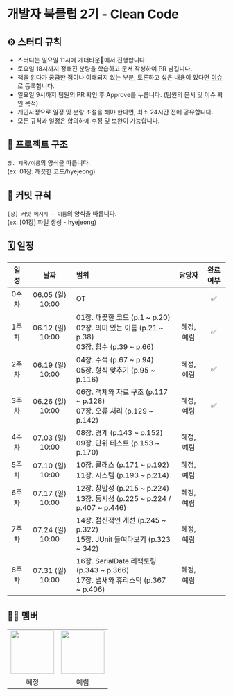 # 개발자 북클럽 2기 - Clean Code


## ⚙️ 스터디 규칙
- 스터디는 일요일 11시에 게더타운🏡에서 진행합니다.
- 토요일 18시까지 정해진 분량을 학습하고 문서 작성하여 PR 남깁니다.
- 책을 읽다가 궁금한 점이나 이해되지 않는 부분, 토론하고 싶은 내용이 있다면 [이슈](https://github.com/Developer-book-club/cleancode-2206/issues)로 등록합니다.
- 일요일 9시까지 팀원의 PR 확인 후 Approve를 누릅니다. (팀원의 문서 및 이슈 확인 목적)
- 개인사정으로 일정 및 분량 조절을 해야 한다면, 최소 24시간 전에 공유합니다.
- 모든 규칙과 일정은 합의하에 수정 및 보완이 가능합니다. 


## 📁 프로젝트 구조
`장. 제목/이름`의 양식을 따릅니다.  
(ex. 01장. 깨끗한 코드/hyejeong)


## 📝 커밋 규칙
`[장] 커밋 메시지 - 이름`의 양식을 따릅니다.  
(ex. [01장] 파일 생성 - hyejeong)


## 🗓 일정
|일정|날짜|범위|담당자|완료여부|
|:--:|:--:|:--|:--:|:--:|
|0주차|06.05 (일) 10:00|OT||✅|
|1주차|06.12 (일) 10:00|01장. 깨끗한 코드 (p.1 ~ p.20)<br/>02장. 의미 있는 이름 (p.21 ~ p.38)<br/>03장. 함수 (p.39 ~ p.66)|혜정, 예림|✅|
|2주차|06.19 (일) 10:00|04장. 주석 (p.67 ~ p.94)<br/>05장. 형식 맞추기 (p.95 ~ p.116)|혜정, 예림|✅|
|3주차|06.26 (일) 10:00|06장. 객체와 자료 구조 (p.117 ~ p.128)<br/>07장. 오류 처리 (p.129 ~ p.142)|혜정, 예림|✅|
|4주차|07.03 (일) 10:00|08장. 경계 (p.143 ~ p.152)<br/>09장. 단위 테스트 (p.153 ~ p.170)|혜정, 예림|
|5주차|07.10 (일) 10:00|10장. 클래스 (p.171 ~ p.192)<br/>11장. 시스템 (p.193 ~ p.214)|혜정, 예림|
|6주차|07.17 (일) 10:00|12장. 창발성 (p.215 ~ p.224)<br/>13장. 동시성 (p.225 ~ p.224 / p.407 ~ p.446)|혜정, 예림|
|7주차|07.24 (일) 10:00|14장. 점진적인 개선 (p.245 ~ p.322)<br/>15장. JUnit 들여다보기 (p.323 ~ 342)|혜정, 예림|
|8주차|07.31 (일) 10:00|16장. SerialDate 리팩토링 (p.343 ~ p.366)<br/>17장. 냄새와 휴리스틱 (p.367 ~ p.406)|혜정, 예림|


## 👩‍💻 멤버
<table>
	<tr>
		<td>
			<a href="https://github.com/ovoHJ">
				<img src="https://avatars.githubusercontent.com/u/48716625?v=4" width="100px" >
			</a>
		</td>
    <td>
			<a href="https://github.com/yerim-Amy">
				<img src="https://avatars.githubusercontent.com/u/29514417?v=4" width="100px" >
			</a>
		</td>
	</tr>
	<tr >
		<td align="center">혜정</td>
		<td align="center">예림</td>
	</tr>
</table>
